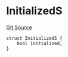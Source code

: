 # InitializedS
[Git Source](https://github.com/thrackle-io/tron/blob/f74908398c760797afd44dcdc70a8e3cb8ae80a1/src/client/token/handler/diamond/RuleStorage.sol)


```solidity
struct InitializedS {
    bool initialized;
}
```

